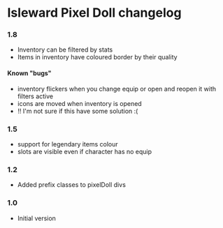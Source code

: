 # Isleward Pixel Doll changelog

### 1.8
* Inventory can be filtered by stats
* Items in inventory have coloured border by their quality

#### Known "bugs"
* inventory flickers when you change equip or open and reopen it with filters active
* icons are moved when inventory is opened
* !! I'm not sure if this have some solution :(

### 1.5
* support for legendary items colour
* slots are visible even if character has no equip

### 1.2
* Added prefix classes to pixelDoll divs

### 1.0
* Initial version